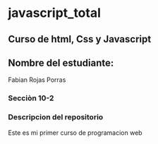 # javascript_total

## Curso de html, Css y Javascript

##  Nombre del estudiante: 
Fabian Rojas Porras

###  Secciòn 10-2

###  Descripcion del repositorio

Este es mi primer curso de programacion web
